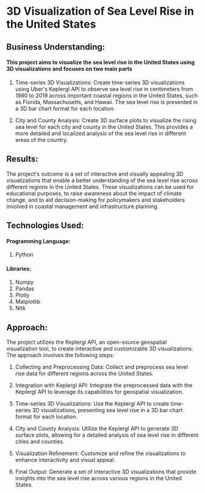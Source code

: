 # 3D Visualization of Sea Level Rise in the United States


## Business Understanding:

#### This project aims to visualize the sea level rise in the United States using 3D visualizations and focuses on two main parts

1. Time-series 3D Visualizations: Create time-series 3D visualizations using Uber's Keplergl API to observe sea level rise in centimeters from 1980 to 2019 across important coastal regions in the United States, such as Florida, Massachusetts, and Hawaii. The sea level rise is presented in a 3D bar chart format for each location.

2. City and County Analysis: Create 3D surface plots to visualize the rising sea level for each city and county in the United States. This provides a more detailed and localized analysis of the sea level rise in different areas of the country.
   

## Results:

The project's outcome is a set of interactive and visually appealing 3D visualizations that enable a better understanding of the sea level rise across different regions in the United States. These visualizations can be used for educational purposes, to raise awareness about the impact of climate change, and to aid decision-making for policymakers and stakeholders involved in coastal management and infrastructure planning.


## Technologies Used:

#### Programming Language: 
1. Python
   
#### Libraries:
1. Numpy
2. Pandas
3. Plotly
3. Matplotlib
4. Nltk
   
     
## Approach:

The project utilizes the Keplergl API, an open-source geospatial visualization tool, to create interactive and customizable 3D visualizations. The approach involves the following steps:

1. Collecting and Preprocessing Data: Collect and preprocess sea level rise data for different regions across the United States.

2. Integration with Keplergl API: Integrate the preprocessed data with the Keplergl API to leverage its capabilities for geospatial visualization.

3. Time-series 3D Visualizations: Use the Keplergl API to create time-series 3D visualizations, presenting sea level rise in a 3D bar chart format for each location.

4. City and County Analysis: Utilize the Keplergl API to generate 3D surface plots, allowing for a detailed analysis of sea level rise in different cities and counties.

5. Visualization Refinement: Customize and refine the visualizations to enhance interactivity and visual appeal.

6. Final Output: Generate a set of interactive 3D visualizations that provide insights into the sea level rise across various regions in the United States.
